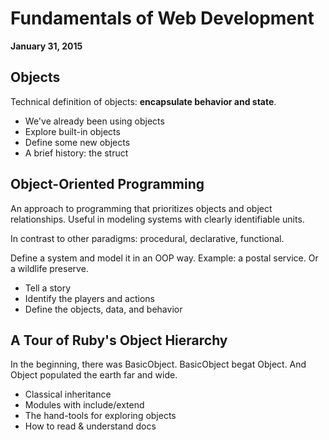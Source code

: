 # Fundamentals of Web Development

**January 31, 2015**

## Objects

Technical definition of objects: **encapsulate behavior and state**.

- We've already been using objects
- Explore built-in objects
- Define some new objects
- A brief history: the struct

## Object-Oriented Programming

An approach to programming that prioritizes objects and object relationships. Useful in modeling systems with clearly identifiable units.

In contrast to other paradigms: procedural, declarative, functional.

Define a system and model it in an OOP way. Example: a postal service. Or a wildlife preserve.

- Tell a story
- Identify the players and actions
- Define the objects, data, and behavior

## A Tour of Ruby's Object Hierarchy

In the beginning, there was BasicObject. BasicObject begat Object. And Object populated the earth far and wide.

- Classical inheritance
- Modules with include/extend
- The hand-tools for exploring objects
- How to read & understand docs
